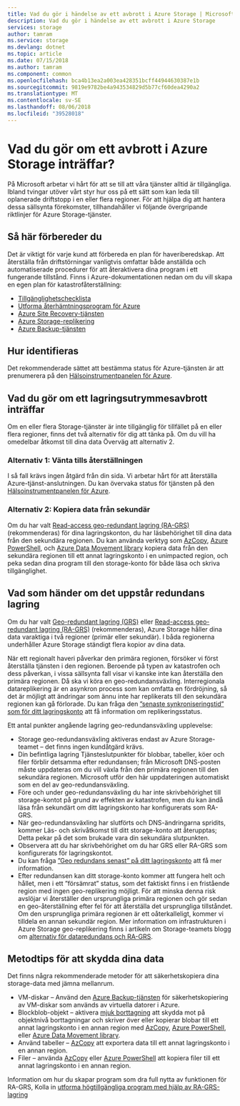 ```yaml
---
title: Vad du gör i händelse av ett avbrott i Azure Storage | Microsoft Docs
description: Vad du gör i händelse av ett avbrott i Azure Storage
services: storage
author: tamram
ms.service: storage
ms.devlang: dotnet
ms.topic: article
ms.date: 07/15/2018
ms.author: tamram
ms.component: common
ms.openlocfilehash: bca4b13ea2a003ea428351bcff44944630387e1b
ms.sourcegitcommit: 9819e9782be4a943534829d5b77cf60dea4290a2
ms.translationtype: MT
ms.contentlocale: sv-SE
ms.lasthandoff: 08/06/2018
ms.locfileid: "39528018"
---
```

# <a name="what-to-do-if-an-azure-storage-outage-occurs"></a>Vad du gör om ett avbrott i Azure Storage inträffar?
På Microsoft arbetar vi hårt för att se till att våra tjänster alltid är tillgängliga. Ibland tvingar utöver vårt styr hur oss på ett sätt som kan leda till oplanerade driftstopp i en eller flera regioner. För att hjälpa dig att hantera dessa sällsynta förekomster, tillhandahåller vi följande övergripande riktlinjer för Azure Storage-tjänster.

## <a name="how-to-prepare"></a>Så här förbereder du
Det är viktigt för varje kund att förbereda en plan för haveriberedskap. Att återställa från driftstörningar vanligtvis omfattar både anställda och automatiserade procedurer för att återaktivera dina program i ett fungerande tillstånd. Finns i Azure-dokumentationen nedan om du vill skapa en egen plan för katastrofåterställning:

* [Tillgänglighetschecklista](https://docs.microsoft.com/azure/architecture/checklist/availability)
* [Utforma återhämtningsprogram för Azure](https://docs.microsoft.com/azure/architecture/resiliency/)
* [Azure Site Recovery-tjänsten](https://azure.microsoft.com/services/site-recovery/)
* [Azure Storage-replikering](https://docs.microsoft.com/azure/storage/common/storage-redundancy)
* [Azure Backup-tjänsten](https://azure.microsoft.com/services/backup/)

## <a name="how-to-detect"></a>Hur identifieras
Det rekommenderade sättet att bestämma status för Azure-tjänsten är att prenumerera på den [Hälsoinstrumentpanelen för Azure](https://azure.microsoft.com/status/).

## <a name="what-to-do-if-a-storage-outage-occurs"></a>Vad du gör om ett lagringsutrymmesavbrott inträffar
Om en eller flera Storage-tjänster är inte tillgänglig för tillfället på en eller flera regioner, finns det två alternativ för dig att tänka på. Om du vill ha omedelbar åtkomst till dina data Överväg att alternativ 2.

### <a name="option-1-wait-for-recovery"></a>Alternativ 1: Vänta tills återställningen
I så fall krävs ingen åtgärd från din sida. Vi arbetar hårt för att återställa Azure-tjänst-anslutningen. Du kan övervaka status för tjänsten på den [Hälsoinstrumentpanelen för Azure](https://azure.microsoft.com/status/).

### <a name="option-2-copy-data-from-secondary"></a>Alternativ 2: Kopiera data från sekundär
Om du har valt [Read-access geo-redundant lagring (RA-GRS)](storage-redundancy-grs.md#read-access-geo-redundant-storage) (rekommenderas) för dina lagringskonton, du har läsbehörighet till dina data från den sekundära regionen. Du kan använda verktyg som [AzCopy](storage-use-azcopy.md), [Azure PowerShell](storage-powershell-guide-full.md), och [Azure Data Movement library](https://azure.microsoft.com/blog/introducing-azure-storage-data-movement-library-preview-2/) kopiera data från den sekundära regionen till ett annat lagringskonto i en unimpacted region, och peka sedan dina program till den storage-konto för både läsa och skriva tillgänglighet.

## <a name="what-to-expect-if-a-storage-failover-occurs"></a>Vad som händer om det uppstår redundans lagring
Om du har valt [Geo-redundant lagring (GRS)](storage-redundancy-grs.md) eller [Read-access geo-redundant lagring (RA-GRS)](storage-redundancy-grs.md#read-access-geo-redundant-storage) (rekommenderas), Azure Storage håller dina data varaktiga i två regioner (primär eller sekundär). I båda regionerna underhåller Azure Storage ständigt flera kopior av dina data.

När ett regionalt haveri påverkar den primära regionen, försöker vi först återställa tjänsten i den regionen. Beroende på typen av katastrofen och dess påverkan, i vissa sällsynta fall visar vi kanske inte kan återställa den primära regionen. Då ska vi köra en geo-redundansväxling. Interregionala datareplikering är en asynkron process som kan omfatta en fördröjning, så det är möjligt att ändringar som ännu inte har replikerats till den sekundära regionen kan gå förlorade. Du kan fråga den [”senaste synkroniseringstid” som för ditt lagringskonto](https://blogs.msdn.microsoft.com/windowsazurestorage/2013/12/11/windows-azure-storage-redundancy-options-and-read-access-geo-redundant-storage/) att få information om replikeringsstatus.

Ett antal punkter angående lagring geo-redundansväxling upplevelse:

* Storage geo-redundansväxling aktiveras endast av Azure Storage-teamet – det finns ingen kundåtgärd krävs.
* Din befintliga lagring Tjänsteslutpunkter för blobbar, tabeller, köer och filer förblir detsamma efter redundansen; från Microsoft DNS-posten måste uppdateras om du vill växla från den primära regionen till den sekundära regionen.  Microsoft utför den här uppdateringen automatiskt som en del av geo-redundansväxling.
* Före och under geo-redundansväxling du har inte skrivbehörighet till storage-kontot på grund av effekten av katastrofen, men du kan ändå läsa från sekundärt om ditt lagringskonto har konfigurerats som RA-GRS.
* När geo-redundansväxling har slutförts och DNS-ändringarna spridits, kommer Läs- och skrivåtkomst till ditt storage-konto att återupptas; Detta pekar på det som brukade vara din sekundära slutpunkten. 
* Observera att du har skrivbehörighet om du har GRS eller RA-GRS som konfigurerats för lagringskontot. 
* Du kan fråga [”Geo redundans senast” på ditt lagringskonto](https://msdn.microsoft.com/library/azure/ee460802.aspx) att få mer information.
* Efter redundansen kan ditt storage-konto kommer att fungera helt och hållet, men i ett ”försämrat” status, som det faktiskt finns i en fristående region med ingen geo-replikering möjligt. För att minska denna risk avslöjar vi återställer den ursprungliga primära regionen och gör sedan en geo-återställning efter fel för att återställa det ursprungliga tillståndet. Om den ursprungliga primära regionen är ett oåterkalleligt, kommer vi tilldela en annan sekundär region.
  Mer information om infrastrukturen i Azure Storage geo-replikering finns i artikeln om Storage-teamets blogg om [alternativ för dataredundans och RA-GRS](https://blogs.msdn.microsoft.com/windowsazurestorage/2013/12/11/windows-azure-storage-redundancy-options-and-read-access-geo-redundant-storage/).

## <a name="best-practices-for-protecting-your-data"></a>Metodtips för att skydda dina data
Det finns några rekommenderade metoder för att säkerhetskopiera dina storage-data med jämna mellanrum.

* VM-diskar – Använd den [Azure Backup-tjänsten](https://azure.microsoft.com/services/backup/) för säkerhetskopiering av VM-diskar som används av virtuella datorer i Azure.
* Blockblob-objekt – aktivera [mjuk borttagning](../blobs/storage-blob-soft-delete.md) att skydda mot på objektnivå borttagningar och skriver över eller kopierar blobar till ett annat lagringskonto i en annan region med [AzCopy](storage-use-azcopy.md), [Azure PowerShell](storage-powershell-guide-full.md), eller [Azure Data Movement library](https://azure.microsoft.com/blog/introducing-azure-storage-data-movement-library-preview-2/).
* Använd tabeller – [AzCopy](storage-use-azcopy.md) att exportera data till ett annat lagringskonto i en annan region.
* Filer – använda [AzCopy](storage-use-azcopy.md) eller [Azure PowerShell](storage-powershell-guide-full.md) att kopiera filer till ett annat lagringskonto i en annan region.

Information om hur du skapar program som dra full nytta av funktionen för RA-GRS, Kolla in [utforma högtillgängliga program med hjälp av RA-GRS-lagring](../storage-designing-ha-apps-with-ragrs.md)
